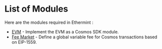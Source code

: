 <!--
order: 0
-->

# List of Modules

Here are the modules required in Ethermint :

- [EVM](evm/spec/README.md) - Implement the EVM as a Cosmos SDK module.
- [Fee Market](feemarket/spec/README.md) - Define a global variable fee for Cosmos transactions based on EIP-1559.
